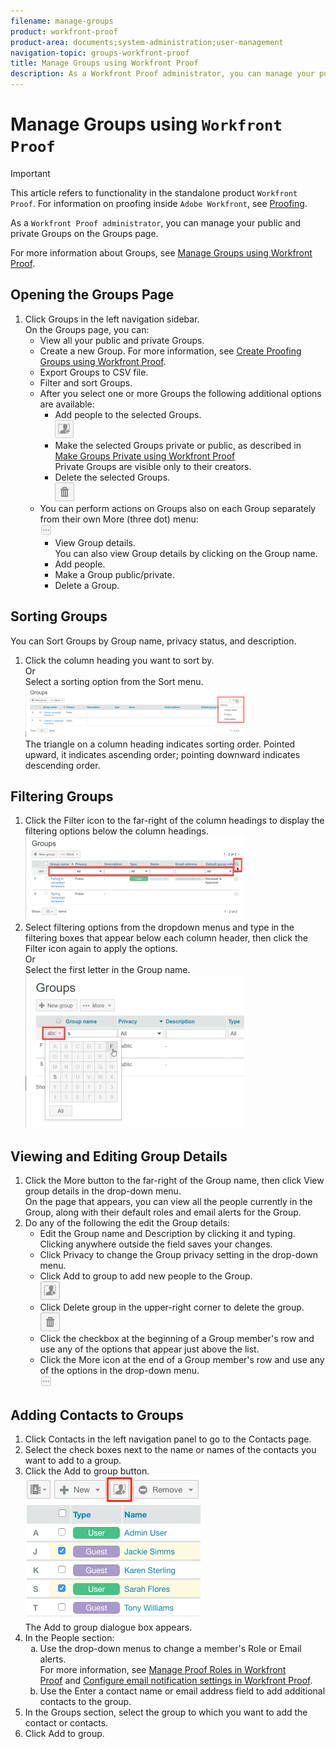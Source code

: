 ```yaml
---
filename: manage-groups
product: workfront-proof
product-area: documents;system-administration;user-management
navigation-topic: groups-workfront-proof
title: Manage Groups using Workfront Proof
description: As a Workfront Proof administrator, you can manage your public and private Groups on the Groups page.
---
```


# Manage Groups using `Workfront Proof`

>[!IMPORTANT]
>
>This article refers to functionality in the standalone product `Workfront Proof`. For information on proofing inside `Adobe Workfront`, see [Proofing](../../../review-and-approve-work/proofing/proofing.md).

As a `Workfront Proof administrator`, you can manage your public and private Groups on the Groups page.

For more information about Groups, see [Manage Groups using Workfront Proof](#).

## Opening the Groups Page

<ol> 
 <li value="1">Click <span class="bold">Groups</span> in the left navigation sidebar.<br>On the Groups page, you can: 
  <ul> 
   <li>View all your public and private Groups.</li> 
   <li>Create a new Group. For more information, see <a href="../../../workfront-proof/wp-mnguserscontacts/groups/create-proofing-groups.md" class="MCXref xref">Create Proofing Groups using Workfront Proof</a>.</li> 
   <li>Export Groups to CSV file.</li> 
   <li>Filter and sort Groups.</li> 
   <li>After you select one or more Groups the following additional options are available: 
    <ul> 
     <li>Add people to the selected Groups.<br><img src="assets/groups-page-add-people-btn-30x29.png" alt="Groups_page-add_people_btn.png" style="width: 30;height: 29;"></li> 
     <li>Make the selected Groups private or&nbsp;public, as described in <a href="../../../workfront-proof/wp-mnguserscontacts/groups/make-groups-private.md" class="MCXref xref">Make Groups Private using Workfront Proof</a></li> <note type="note">
      Private Groups are&nbsp;visible only to their creators.&nbsp;
     </note> 
     <li>Delete the selected Groups.<br><img src="assets/trash-button.png"></li> 
    </ul></li> 
   <li>You can perform actions on Groups also on each Group separately from their own <span class="bold">More</span> (three dot) menu:<br><img src="assets/more-button-small.png"><br> 
    <ul> 
     <li>View Group details.<br>You can also view Group details by clicking on the Group name.</li> 
     <li>Add people.</li> 
     <li>Make a Group public/private.</li> 
     <li>Delete a Group.</li> 
    </ul></li> 
  </ul></li> 
</ol>

## Sorting Groups

You can Sort Groups by Group name, privacy status, and description.

<ol> 
 <li value="1">Click the column heading you want&nbsp;to sort by. <br>Or<br>Select a sorting option from the Sort menu. <br><img src="assets/groups-page-sort-menu-350x80.png" alt="Groups_page-Sort_menu.png" style="width: 350;height: 80;"><br>The triangle on a column heading indicates sorting order. Pointed upward, it indicates ascending order; pointing downward indicates descending order.</li> 
</ol>

## Filtering Groups

<ol> 
 <li value="1">Click the <span class="bold">Filter</span> icon to the far-right of the column headings to display the filtering options below the column headings.<br><img src="assets/group-page-filter-icon-and-options-350x134.png" alt="Group_page-Filter_icon_and_options.png" style="width: 350;height: 134;"></li> 
 <li value="2">Select filtering options from the dropdown menus and type in the filtering boxes that appear below each column header, then click the <span class="bold">Filter</span> icon again to apply the options.<br>Or<br>Select the first letter in the Group name. <br><img src="assets/groups-page-filtering-by-letter-350x245.png" alt="Groups_page-filtering_by_letter.png" style="width: 350;height: 245;"></li> 
</ol>

## Viewing and Editing Group Details

<ol> 
 <li value="1">Click the <span class="bold">More</span> button to the far-right of the Group name, then click <span class="bold">View group details</span> in the drop-down menu.<br>On the page that appears, you can view&nbsp;all the people currently in the Group, along with their default roles and email alerts for the Group.</li> 
 <li value="2">Do any of the following the edit the Group details: 
  <ul> 
   <li>Edit the Group name and <span class="bold">Description</span>&nbsp;by clicking it and typing. Clicking anywhere outside the field saves your changes.</li> 
   <li>Click <span class="bold">Privacy</span> to change the Group privacy setting in the drop-down menu.</li> 
   <li>Click <span class="bold">Add to group</span> to add new people to the Group.<br><img src="assets/add-to-group-btn.png" alt="Add_to_Group_btn.png"></li> 
   <li>Click <span class="bold">Delete group</span> in the upper-right corner to delete the group.<br><img src="assets/trash-button.png" alt="Trash_button.png"></li> 
   <li>Click the checkbox at the beginning of a Group member's row and use any of the options that appear just above the list.<br></li> 
   <li>Click the <span class="bold">More</span> icon at the end of a Group member's row and use any of the options in the drop-down menu.<br><img src="assets/more-button-small.png" alt="More_button_small.png"></li> 
  </ul></li> 
</ol>

## Adding Contacts to Groups

<ol> 
 <li value="1">Click <span class="bold">Contacts</span> in the left navigation panel to go&nbsp;to the&nbsp;<span class="bold">Contacts&nbsp;</span>page.</li> 
 <li value="2">Select the check boxes next to the name or names of the contacts you want to add to a group.</li> 
 <li value="3">Click the&nbsp;<span class="bold">Add to group&nbsp;</span>button.<br><img src="assets/screenshot-2018-04-06-15-27-17.png"><br>The&nbsp;<span class="bold">Add to group&nbsp;</span>dialogue box appears.</li> 
 <li value="4">In the&nbsp;<span class="bold">People&nbsp;</span>section: 
  <ol style="list-style-type: lower-alpha;"> 
   <li value="1">Use the drop-down menus to change a member's&nbsp;<span class="bold">Role&nbsp;</span>or&nbsp;<span class="bold">Email alerts.<br></span>For more information, see&nbsp;<a href="../../../workfront-proof/wp-work-proofsfiles/share-proofs-and-files/manage-proof-roles.md" class="MCXref xref">Manage Proof Roles in Workfront Proof</a>&nbsp;and&nbsp;<a href="../../../workfront-proof/wp-emailsntfctns/email-alerts/config-email-notification-settings-wp.md" class="MCXref xref">Configure email notification settings in Workfront Proof</a>.</li> 
   <li value="2">Use the&nbsp;<span class="bold">Enter a contact name or email address&nbsp;</span>field to add additional contacts to the group.</li> 
  </ol></li> 
 <li value="5">In the&nbsp;<span class="bold">Groups&nbsp;</span>section, select the group to which you want to add the contact or contacts.</li> 
 <li value="6">Click&nbsp;<span class="bold">Add to group.</span></li> 
</ol>

